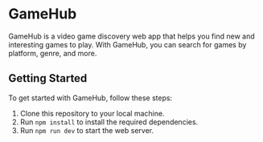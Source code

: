 # GameHub

GameHub is a video game discovery web app that helps you find new and interesting games to play. With GameHub, you can search for games by platform, genre, and more. 

## Getting Started
To get started with GameHub, follow these steps:
1. Clone this repository to your local machine.
2. Run `npm install` to install the required dependencies.
3. Run `npm run dev` to start the web server.
